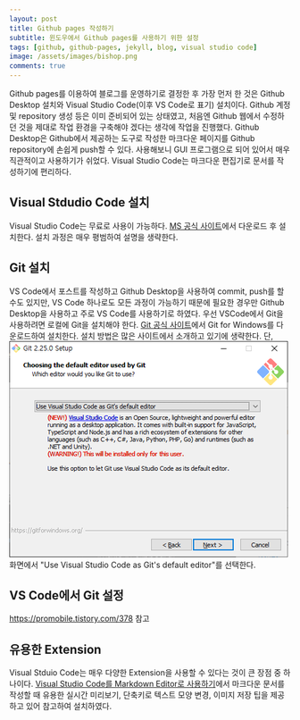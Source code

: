 ```yaml
---
layout: post
title: Github pages 작성하기
subtitle: 윈도우에서 Github pages를 사용하기 위한 설정
tags: [github, github-pages, jekyll, blog, visual studio code]
image: /assets/images/bishop.png
comments: true
---
```


Github pages를 이용하여 블로그를 운영하기로 결정한 후 가장 먼저 한 것은 Github Desktop 설치와 Visual Studio Code(이후 VS Code로 표기) 설치이다.
Github 계정 및 repository 생성 등은 이미 준비되어 있는 상태였고, 처음엔 Github 웹에서 수정하던 것을 제대로 작업 환경을 구축해야 겠다는 생각에 작업을 진행했다. Github Desktop은 Github에서 제공하는 도구로 작성한 마크다운 페이지를 Github repository에 손쉽게 push할 수 있다. 사용해보니 GUI 프로그램으로 되어 있어서 매우 직관적이고 사용하기가 쉬었다. Visual Studio Code는 마크다운 편집기로 문서를 작성하기에 편리하다.

## Visual Stdudio Code 설치

Visual Studio Code는 무료로 사용이 가능하다. [MS 공식 사이트](https://code.visualstudio.com/)에서 다운로드 후 설치한다. 설치 과정은 매우 평범하여 설명을 생략한다.

## Git 설치

VS Code에서 포스트를 작성하고 Github Desktop을 사용하여 commit, push를 할 수도 있지만, VS Code 하나로도 모든 과정이 가능하기 때문에 필요한 경우만 Github Desktop을 사용하고 주로 VS Code를 사용하기로 하였다.
우선 VSCode에서 Git을 사용하려면 로컬에 Git을 설치해야 한다. [Git 공식 사이트](https://gitforwindows.org/)에서 Git for Windows를 다운로드하여 설치한다. 설치 방법은 많은 사이트에서 소개하고 있기에 생략한다. 단, ![Default Editor 선택](/../../assets/images/2020-01-19-VSCode-Github-make-pages/2020-01-19-VSCode-Github-make-pages_2020-01-20-00-46-16.png)화면에서 "Use Visual Studio Code as Git's default editor"를 선택한다.

## VS Code에서 Git 설정

https://promobile.tistory.com/378 참고


## 유용한 Extension
Visual Stduio Code는 매우 다양한 Extension을 사용할 수 있다는 것이 큰 장점 중 하나이다. [Visual Studio Code를 Markdown Editor로 사용하기](https://thecodinglog.github.io/tool/markdown/2018/07/25/markdown-editor.html)에서 마크다운 문서를 작성할 때 유용한 실시간 미리보기, 단축키로 텍스트 모양 변경, 이미지 저장 팁을 제공하고 있어 참고하여 설치하였다.
